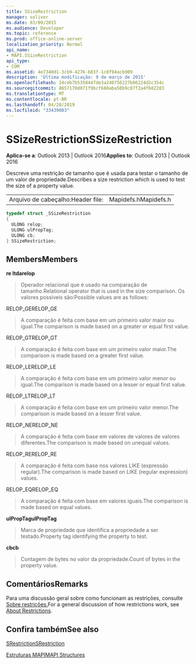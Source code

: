 ```yaml
---
title: SSizeRestriction
manager: soliver
ms.date: 03/09/2015
ms.audience: Developer
ms.topic: reference
ms.prod: office-online-server
localization_priority: Normal
api_name:
- MAPI.SSizeRestriction
api_type:
- COM
ms.assetid: 4e7340d1-3cb9-4276-b83f-1c8f94acb909
description: 'Última modificação: 9 de março de 2015'
ms.openlocfilehash: 24ceb7b5358447de3a240756227b86224d2c354c
ms.sourcegitcommit: 8657170d071f9bcf680aba50b9c07f2a4fb82283
ms.translationtype: MT
ms.contentlocale: pt-BR
ms.lasthandoff: 04/28/2019
ms.locfileid: "33439083"
---
```

# <a name="ssizerestriction"></a><span data-ttu-id="16dc9-103">SSizeRestriction</span><span class="sxs-lookup"><span data-stu-id="16dc9-103">SSizeRestriction</span></span>

  
  
<span data-ttu-id="16dc9-104">**Aplica-se a**: Outlook 2013 | Outlook 2016</span><span class="sxs-lookup"><span data-stu-id="16dc9-104">**Applies to**: Outlook 2013 | Outlook 2016</span></span> 
  
<span data-ttu-id="16dc9-105">Descreve uma restrição de tamanho que é usada para testar o tamanho de um valor de propriedade.</span><span class="sxs-lookup"><span data-stu-id="16dc9-105">Describes a size restriction which is used to test the size of a property value.</span></span> 
  
|||
|:-----|:-----|
|<span data-ttu-id="16dc9-106">Arquivo de cabeçalho:</span><span class="sxs-lookup"><span data-stu-id="16dc9-106">Header file:</span></span>  <br/> |<span data-ttu-id="16dc9-107">Mapidefs.h</span><span class="sxs-lookup"><span data-stu-id="16dc9-107">Mapidefs.h</span></span>  <br/> |
   
```cpp
typedef struct _SSizeRestriction
{
  ULONG relop;
  ULONG ulPropTag;
  ULONG cb;
} SSizeRestriction;

```

## <a name="members"></a><span data-ttu-id="16dc9-108">Members</span><span class="sxs-lookup"><span data-stu-id="16dc9-108">Members</span></span>

 <span data-ttu-id="16dc9-109">**re ltda**</span><span class="sxs-lookup"><span data-stu-id="16dc9-109">**relop**</span></span>
  
> <span data-ttu-id="16dc9-110">Operador relacional que é usado na comparação de tamanho.</span><span class="sxs-lookup"><span data-stu-id="16dc9-110">Relational operator that is used in the size comparison.</span></span> <span data-ttu-id="16dc9-111">Os valores possíveis são:</span><span class="sxs-lookup"><span data-stu-id="16dc9-111">Possible values are as follows:</span></span> 
    
<span data-ttu-id="16dc9-112">RELOP_GE</span><span class="sxs-lookup"><span data-stu-id="16dc9-112">RELOP_GE</span></span> 
  
> <span data-ttu-id="16dc9-113">A comparação é feita com base em um primeiro valor maior ou igual.</span><span class="sxs-lookup"><span data-stu-id="16dc9-113">The comparison is made based on a greater or equal first value.</span></span>
    
<span data-ttu-id="16dc9-114">RELOP_GT</span><span class="sxs-lookup"><span data-stu-id="16dc9-114">RELOP_GT</span></span> 
  
> <span data-ttu-id="16dc9-115">A comparação é feita com base em um primeiro valor maior.</span><span class="sxs-lookup"><span data-stu-id="16dc9-115">The comparison is made based on a greater first value.</span></span>
    
<span data-ttu-id="16dc9-116">RELOP_LE</span><span class="sxs-lookup"><span data-stu-id="16dc9-116">RELOP_LE</span></span> 
  
> <span data-ttu-id="16dc9-117">A comparação é feita com base em um primeiro valor menor ou igual.</span><span class="sxs-lookup"><span data-stu-id="16dc9-117">The comparison is made based on a lesser or equal first value.</span></span>
    
<span data-ttu-id="16dc9-118">RELOP_LT</span><span class="sxs-lookup"><span data-stu-id="16dc9-118">RELOP_LT</span></span> 
  
> <span data-ttu-id="16dc9-119">A comparação é feita com base em um primeiro valor menor.</span><span class="sxs-lookup"><span data-stu-id="16dc9-119">The comparison is made based on a lesser first value.</span></span>
    
<span data-ttu-id="16dc9-120">RELOP_NE</span><span class="sxs-lookup"><span data-stu-id="16dc9-120">RELOP_NE</span></span> 
  
> <span data-ttu-id="16dc9-121">A comparação é feita com base em valores de valores de valores diferentes.</span><span class="sxs-lookup"><span data-stu-id="16dc9-121">The comparison is made based on unequal values.</span></span>
    
<span data-ttu-id="16dc9-122">RELOP_RE</span><span class="sxs-lookup"><span data-stu-id="16dc9-122">RELOP_RE</span></span> 
  
> <span data-ttu-id="16dc9-123">A comparação é feita com base nos valores LIKE (expressão regular).</span><span class="sxs-lookup"><span data-stu-id="16dc9-123">The comparison is made based on LIKE (regular expression) values.</span></span>
    
<span data-ttu-id="16dc9-124">RELOP_EQ</span><span class="sxs-lookup"><span data-stu-id="16dc9-124">RELOP_EQ</span></span> 
  
> <span data-ttu-id="16dc9-125">A comparação é feita com base em valores iguais.</span><span class="sxs-lookup"><span data-stu-id="16dc9-125">The comparison is made based on equal values.</span></span>
    
 <span data-ttu-id="16dc9-126">**ulPropTag**</span><span class="sxs-lookup"><span data-stu-id="16dc9-126">**ulPropTag**</span></span>
  
> <span data-ttu-id="16dc9-127">Marca de propriedade que identifica a propriedade a ser testado.</span><span class="sxs-lookup"><span data-stu-id="16dc9-127">Property tag identifying the property to test.</span></span>
    
 <span data-ttu-id="16dc9-128">**cb**</span><span class="sxs-lookup"><span data-stu-id="16dc9-128">**cb**</span></span>
  
> <span data-ttu-id="16dc9-129">Contagem de bytes no valor da propriedade.</span><span class="sxs-lookup"><span data-stu-id="16dc9-129">Count of bytes in the property value.</span></span>
    
## <a name="remarks"></a><span data-ttu-id="16dc9-130">Comentários</span><span class="sxs-lookup"><span data-stu-id="16dc9-130">Remarks</span></span>

<span data-ttu-id="16dc9-131">Para uma discussão geral sobre como funcionam as restrições, consulte [Sobre restrições.](about-restrictions.md)</span><span class="sxs-lookup"><span data-stu-id="16dc9-131">For a general discussion of how restrictions work, see [About Restrictions](about-restrictions.md).</span></span> 
  
## <a name="see-also"></a><span data-ttu-id="16dc9-132">Confira também</span><span class="sxs-lookup"><span data-stu-id="16dc9-132">See also</span></span>



[<span data-ttu-id="16dc9-133">SRestriction</span><span class="sxs-lookup"><span data-stu-id="16dc9-133">SRestriction</span></span>](srestriction.md)


[<span data-ttu-id="16dc9-134">Estruturas MAPI</span><span class="sxs-lookup"><span data-stu-id="16dc9-134">MAPI Structures</span></span>](mapi-structures.md)

